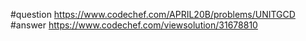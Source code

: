 #question
https://www.codechef.com/APRIL20B/problems/UNITGCD
#answer
https://www.codechef.com/viewsolution/31678810
